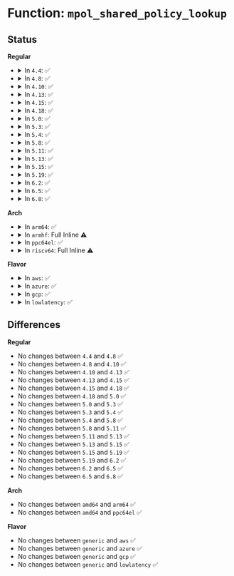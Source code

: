 # Function: <code>mpol_shared_policy_lookup</code>

## Status
<b>Regular</b>
<ul>
<li>
<details>
<summary>In <code>4.4</code>: ✅</summary>

```c
struct mempolicy *mpol_shared_policy_lookup(struct shared_policy *sp, long unsigned int idx);
```

**Collision:** Unique Global

**Inline:** No

**Transformation:** False

**Instances:**

```
In mm/mempolicy.c (ffffffff811e2bd0)
Location: mm/mempolicy.c:2207
Inline: False
Direct callers:
  - mm/shmem.c:shmem_get_policy
  - mm/shmem.c:shmem_alloc_page
  - mm/shmem.c:shmem_swapin
  - fs/hugetlbfs/inode.c:hugetlbfs_fallocate
```
**Symbols:**

```
ffffffff811e2bd0-ffffffff811e2c36: mpol_shared_policy_lookup (STB_GLOBAL)
```
</details>
</li>
<li>
<details>
<summary>In <code>4.8</code>: ✅</summary>

```c
struct mempolicy *mpol_shared_policy_lookup(struct shared_policy *sp, long unsigned int idx);
```

**Collision:** Unique Global

**Inline:** No

**Transformation:** False

**Instances:**

```
In mm/mempolicy.c (ffffffff812015b0)
Location: mm/mempolicy.c:2228
Inline: False
Direct callers:
  - mm/shmem.c:shmem_get_policy
  - mm/shmem.c:shmem_alloc_page
  - mm/shmem.c:shmem_alloc_hugepage
  - mm/shmem.c:shmem_swapin
  - fs/hugetlbfs/inode.c:hugetlbfs_fallocate
```
**Symbols:**

```
ffffffff812015b0-ffffffff81201612: mpol_shared_policy_lookup (STB_GLOBAL)
```
</details>
</li>
<li>
<details>
<summary>In <code>4.10</code>: ✅</summary>

```c
struct mempolicy *mpol_shared_policy_lookup(struct shared_policy *sp, long unsigned int idx);
```

**Collision:** Unique Global

**Inline:** No

**Transformation:** False

**Instances:**

```
In mm/mempolicy.c (ffffffff812130a0)
Location: mm/mempolicy.c:2222
Inline: False
Direct callers:
  - mm/shmem.c:shmem_get_policy
  - mm/shmem.c:shmem_alloc_page
  - mm/shmem.c:shmem_alloc_hugepage
  - mm/shmem.c:shmem_swapin
  - fs/hugetlbfs/inode.c:hugetlbfs_fallocate
```
**Symbols:**

```
ffffffff812130a0-ffffffff81213102: mpol_shared_policy_lookup (STB_GLOBAL)
```
</details>
</li>
<li>
<details>
<summary>In <code>4.13</code>: ✅</summary>

```c
struct mempolicy *mpol_shared_policy_lookup(struct shared_policy *sp, long unsigned int idx);
```

**Collision:** Unique Global

**Inline:** No

**Transformation:** False

**Instances:**

```
In mm/mempolicy.c (ffffffff8121e3d0)
Location: mm/mempolicy.c:2124
Inline: False
Direct callers:
  - mm/shmem.c:shmem_get_policy
  - mm/shmem.c:shmem_alloc_page
  - mm/shmem.c:shmem_alloc_hugepage
  - mm/shmem.c:shmem_swapin
  - fs/hugetlbfs/inode.c:hugetlbfs_fallocate
```
**Symbols:**

```
ffffffff8121e3d0-ffffffff8121e430: mpol_shared_policy_lookup (STB_GLOBAL)
```
</details>
</li>
<li>
<details>
<summary>In <code>4.15</code>: ✅</summary>

```c
struct mempolicy *mpol_shared_policy_lookup(struct shared_policy *sp, long unsigned int idx);
```

**Collision:** Unique Global

**Inline:** No

**Transformation:** False

**Instances:**

```
In mm/mempolicy.c (ffffffff81239620)
Location: mm/mempolicy.c:2186
Inline: False
Direct callers:
  - mm/shmem.c:shmem_get_policy
  - mm/shmem.c:shmem_alloc_page
  - mm/shmem.c:shmem_alloc_hugepage
  - mm/shmem.c:shmem_swapin
  - fs/hugetlbfs/inode.c:hugetlbfs_fallocate
```
**Symbols:**

```
ffffffff81239620-ffffffff81239680: mpol_shared_policy_lookup (STB_GLOBAL)
```
</details>
</li>
<li>
<details>
<summary>In <code>4.18</code>: ✅</summary>

```c
struct mempolicy *mpol_shared_policy_lookup(struct shared_policy *sp, long unsigned int idx);
```

**Collision:** Unique Global

**Inline:** No

**Transformation:** False

**Instances:**

```
In mm/mempolicy.c (ffffffff8125cbc0)
Location: mm/mempolicy.c:2246
Inline: False
Direct callers:
  - mm/shmem.c:shmem_get_policy
  - mm/shmem.c:shmem_pseudo_vma_init
  - fs/hugetlbfs/inode.c:hugetlbfs_fallocate
```
**Symbols:**

```
ffffffff8125cbc0-ffffffff8125cc20: mpol_shared_policy_lookup (STB_GLOBAL)
```
</details>
</li>
<li>
<details>
<summary>In <code>5.0</code>: ✅</summary>

```c
struct mempolicy *mpol_shared_policy_lookup(struct shared_policy *sp, long unsigned int idx);
```

**Collision:** Unique Global

**Inline:** No

**Transformation:** False

**Instances:**

```
In mm/mempolicy.c (ffffffff812714a0)
Location: mm/mempolicy.c:2285
Inline: False
Direct callers:
  - mm/shmem.c:shmem_get_policy
  - mm/shmem.c:shmem_pseudo_vma_init
  - fs/hugetlbfs/inode.c:hugetlbfs_fallocate
```
**Symbols:**

```
ffffffff812714a0-ffffffff812714fc: mpol_shared_policy_lookup (STB_GLOBAL)
```
</details>
</li>
<li>
<details>
<summary>In <code>5.3</code>: ✅</summary>

```c
struct mempolicy *mpol_shared_policy_lookup(struct shared_policy *sp, long unsigned int idx);
```

**Collision:** Unique Global

**Inline:** No

**Transformation:** False

**Instances:**

```
In mm/mempolicy.c (ffffffff8128cab0)
Location: mm/mempolicy.c:2306
Inline: False
Direct callers:
  - mm/shmem.c:shmem_get_policy
  - mm/shmem.c:shmem_pseudo_vma_init
  - fs/hugetlbfs/inode.c:hugetlbfs_fallocate
```
**Symbols:**

```
ffffffff8128cab0-ffffffff8128cb0c: mpol_shared_policy_lookup (STB_GLOBAL)
```
</details>
</li>
<li>
<details>
<summary>In <code>5.4</code>: ✅</summary>

```c
struct mempolicy *mpol_shared_policy_lookup(struct shared_policy *sp, long unsigned int idx);
```

**Collision:** Unique Global

**Inline:** No

**Transformation:** False

**Instances:**

```
In mm/mempolicy.c (ffffffff8129c6e0)
Location: mm/mempolicy.c:2345
Inline: False
Direct callers:
  - mm/shmem.c:shmem_get_policy
  - mm/shmem.c:shmem_pseudo_vma_init
  - fs/hugetlbfs/inode.c:hugetlbfs_fallocate
```
**Symbols:**

```
ffffffff8129c6e0-ffffffff8129c73c: mpol_shared_policy_lookup (STB_GLOBAL)
```
</details>
</li>
<li>
<details>
<summary>In <code>5.8</code>: ✅</summary>

```c
struct mempolicy *mpol_shared_policy_lookup(struct shared_policy *sp, long unsigned int idx);
```

**Collision:** Unique Global

**Inline:** No

**Transformation:** False

**Instances:**

```
In mm/mempolicy.c (ffffffff812d0330)
Location: mm/mempolicy.c:2444
Inline: False
Direct callers:
  - mm/shmem.c:shmem_get_policy
  - mm/shmem.c:shmem_alloc_page
  - mm/shmem.c:shmem_alloc_hugepage
  - mm/shmem.c:shmem_swapin
  - fs/hugetlbfs/inode.c:hugetlbfs_fallocate
```
**Symbols:**

```
ffffffff812d0330-ffffffff812d038c: mpol_shared_policy_lookup (STB_GLOBAL)
```
</details>
</li>
<li>
<details>
<summary>In <code>5.11</code>: ✅</summary>

```c
struct mempolicy *mpol_shared_policy_lookup(struct shared_policy *sp, long unsigned int idx);
```

**Collision:** Unique Global

**Inline:** No

**Transformation:** False

**Instances:**

```
In mm/mempolicy.c (ffffffff812dbe50)
Location: mm/mempolicy.c:2419
Inline: False
Direct callers:
  - mm/shmem.c:shmem_get_policy
  - mm/shmem.c:shmem_alloc_page
  - mm/shmem.c:shmem_alloc_hugepage
  - mm/shmem.c:shmem_swapin
  - fs/hugetlbfs/inode.c:hugetlbfs_fallocate
```
**Symbols:**

```
ffffffff812dbe50-ffffffff812dbeac: mpol_shared_policy_lookup (STB_GLOBAL)
```
</details>
</li>
<li>
<details>
<summary>In <code>5.13</code>: ✅</summary>

```c
struct mempolicy *mpol_shared_policy_lookup(struct shared_policy *sp, long unsigned int idx);
```

**Collision:** Unique Global

**Inline:** No

**Transformation:** False

**Instances:**

```
In mm/mempolicy.c (ffffffff812e36c0)
Location: mm/mempolicy.c:2424
Inline: False
Direct callers:
  - mm/shmem.c:shmem_get_policy
  - mm/shmem.c:shmem_alloc_page
  - mm/shmem.c:shmem_alloc_hugepage
  - mm/shmem.c:shmem_swapin
  - fs/hugetlbfs/inode.c:hugetlbfs_fallocate
```
**Symbols:**

```
ffffffff812e36c0-ffffffff812e371c: mpol_shared_policy_lookup (STB_GLOBAL)
```
</details>
</li>
<li>
<details>
<summary>In <code>5.15</code>: ✅</summary>

```c
struct mempolicy *mpol_shared_policy_lookup(struct shared_policy *sp, long unsigned int idx);
```

**Collision:** Unique Global

**Inline:** No

**Transformation:** False

**Instances:**

```
In mm/mempolicy.c (ffffffff8132a8e0)
Location: mm/mempolicy.c:2341
Inline: False
Direct callers:
  - mm/shmem.c:shmem_get_policy
  - mm/shmem.c:shmem_alloc_page
  - mm/shmem.c:shmem_alloc_hugepage
  - mm/shmem.c:shmem_swapin
  - fs/hugetlbfs/inode.c:hugetlbfs_fallocate
```
**Symbols:**

```
ffffffff8132a8e0-ffffffff8132a93c: mpol_shared_policy_lookup (STB_GLOBAL)
```
</details>
</li>
<li>
<details>
<summary>In <code>5.19</code>: ✅</summary>

```c
struct mempolicy *mpol_shared_policy_lookup(struct shared_policy *sp, long unsigned int idx);
```

**Collision:** Unique Global

**Inline:** No

**Transformation:** False

**Instances:**

```
In mm/mempolicy.c (ffffffff8139a270)
Location: mm/mempolicy.c:2517
Inline: False
Direct callers:
  - mm/shmem.c:shmem_get_policy
  - mm/shmem.c:shmem_pseudo_vma_init
  - fs/hugetlbfs/inode.c:hugetlbfs_fallocate
```
**Symbols:**

```
ffffffff8139a270-ffffffff8139a2e4: mpol_shared_policy_lookup (STB_GLOBAL)
```
</details>
</li>
<li>
<details>
<summary>In <code>6.2</code>: ✅</summary>

```c
struct mempolicy *mpol_shared_policy_lookup(struct shared_policy *sp, long unsigned int idx);
```

**Collision:** Unique Global

**Inline:** No

**Transformation:** False

**Instances:**

```
In mm/mempolicy.c (ffffffff8141a280)
Location: mm/mempolicy.c:2532
Inline: False
Direct callers:
  - mm/shmem.c:shmem_get_policy
  - mm/shmem.c:shmem_alloc_folio
  - fs/hugetlbfs/inode.c:hugetlbfs_fallocate
```
**Symbols:**

```
ffffffff8141a280-ffffffff8141a2f4: mpol_shared_policy_lookup (STB_GLOBAL)
```
</details>
</li>
<li>
<details>
<summary>In <code>6.5</code>: ✅</summary>

```c
struct mempolicy *mpol_shared_policy_lookup(struct shared_policy *sp, long unsigned int idx);
```

**Collision:** Unique Global

**Inline:** No

**Transformation:** False

**Instances:**

```
In mm/mempolicy.c (ffffffff8144d820)
Location: mm/mempolicy.c:2543
Inline: False
Direct callers:
  - mm/shmem.c:shmem_get_policy
  - mm/shmem.c:shmem_pseudo_vma_init
  - fs/hugetlbfs/inode.c:hugetlbfs_fallocate
```
**Symbols:**

```
ffffffff8144d820-ffffffff8144d894: mpol_shared_policy_lookup (STB_GLOBAL)
```
</details>
</li>
<li>
<details>
<summary>In <code>6.8</code>: ✅</summary>

```c
struct mempolicy *mpol_shared_policy_lookup(struct shared_policy *sp, long unsigned int idx);
```

**Collision:** Unique Global

**Inline:** No

**Transformation:** False

**Instances:**

```
In mm/mempolicy.c (ffffffff81487450)
Location: mm/mempolicy.c:2442
Inline: False
Direct callers:
  - mm/shmem.c:shmem_get_policy
  - mm/shmem.c:shmem_swapin_folio
  - mm/shmem.c:shmem_alloc_and_add_folio
  - mm/shmem.c:shmem_alloc_folio
```
**Symbols:**

```
ffffffff81487450-ffffffff814874c4: mpol_shared_policy_lookup (STB_GLOBAL)
```
</details>
</li>
</ul>
<b>Arch</b>
<ul>
<li>
<details>
<summary>In <code>arm64</code>: ✅</summary>

```c
struct mempolicy *mpol_shared_policy_lookup(struct shared_policy *sp, long unsigned int idx);
```

**Collision:** Unique Global

**Inline:** No

**Transformation:** False

**Instances:**

```
In mm/mempolicy.c (ffff80001033b5d8)
Location: mm/mempolicy.c:2345
Inline: False
Direct callers:
  - mm/shmem.c:shmem_get_policy
  - mm/shmem.c:shmem_pseudo_vma_init
  - fs/hugetlbfs/inode.c:hugetlbfs_fallocate
```
**Symbols:**

```
ffff80001033b5d8-ffff80001033b6c0: mpol_shared_policy_lookup (STB_GLOBAL)
```
</details>
</li>
<li>
<details>
<summary>In <code>armhf</code>: Full Inline ⚠️</summary>

**Collision:** Unique Static

**Inline:** Full

**Transformation:** False

**Instances:**

```
In mm/shmem.c (0)
Location: include/linux/mempolicy.h:241
Inline: True
```
</details>
</li>
<li>
<details>
<summary>In <code>ppc64el</code>: ✅</summary>

```c
struct mempolicy *mpol_shared_policy_lookup(struct shared_policy *sp, long unsigned int idx);
```

**Collision:** Unique Global

**Inline:** No

**Transformation:** False

**Instances:**

```
In mm/mempolicy.c (c000000000416330)
Location: mm/mempolicy.c:2345
Inline: False
Direct callers:
  - mm/shmem.c:shmem_get_policy
  - mm/shmem.c:shmem_pseudo_vma_init
  - fs/hugetlbfs/inode.c:hugetlbfs_fallocate
```
**Symbols:**

```
c000000000416330-c00000000041641c: mpol_shared_policy_lookup (STB_GLOBAL)
```
</details>
</li>
<li>
<details>
<summary>In <code>riscv64</code>: Full Inline ⚠️</summary>

**Collision:** Unique Static

**Inline:** Full

**Transformation:** False

**Instances:**

```
In mm/shmem.c (0)
Location: include/linux/mempolicy.h:241
Inline: True
```
</details>
</li>
</ul>
<b>Flavor</b>
<ul>
<li>
<details>
<summary>In <code>aws</code>: ✅</summary>

```c
struct mempolicy *mpol_shared_policy_lookup(struct shared_policy *sp, long unsigned int idx);
```

**Collision:** Unique Global

**Inline:** No

**Transformation:** False

**Instances:**

```
In mm/mempolicy.c (ffffffff81294cc0)
Location: mm/mempolicy.c:2345
Inline: False
Direct callers:
  - mm/shmem.c:shmem_get_policy
  - mm/shmem.c:shmem_pseudo_vma_init
  - fs/hugetlbfs/inode.c:hugetlbfs_fallocate
```
**Symbols:**

```
ffffffff81294cc0-ffffffff81294d1c: mpol_shared_policy_lookup (STB_GLOBAL)
```
</details>
</li>
<li>
<details>
<summary>In <code>azure</code>: ✅</summary>

```c
struct mempolicy *mpol_shared_policy_lookup(struct shared_policy *sp, long unsigned int idx);
```

**Collision:** Unique Global

**Inline:** No

**Transformation:** False

**Instances:**

```
In mm/mempolicy.c (ffffffff812868d0)
Location: mm/mempolicy.c:2345
Inline: False
Direct callers:
  - mm/shmem.c:shmem_get_policy
  - mm/shmem.c:shmem_pseudo_vma_init
  - fs/hugetlbfs/inode.c:hugetlbfs_fallocate
```
**Symbols:**

```
ffffffff812868d0-ffffffff8128692c: mpol_shared_policy_lookup (STB_GLOBAL)
```
</details>
</li>
<li>
<details>
<summary>In <code>gcp</code>: ✅</summary>

```c
struct mempolicy *mpol_shared_policy_lookup(struct shared_policy *sp, long unsigned int idx);
```

**Collision:** Unique Global

**Inline:** No

**Transformation:** False

**Instances:**

```
In mm/mempolicy.c (ffffffff81292ad0)
Location: mm/mempolicy.c:2345
Inline: False
Direct callers:
  - mm/shmem.c:shmem_get_policy
  - mm/shmem.c:shmem_pseudo_vma_init
  - fs/hugetlbfs/inode.c:hugetlbfs_fallocate
```
**Symbols:**

```
ffffffff81292ad0-ffffffff81292b2c: mpol_shared_policy_lookup (STB_GLOBAL)
```
</details>
</li>
<li>
<details>
<summary>In <code>lowlatency</code>: ✅</summary>

```c
struct mempolicy *mpol_shared_policy_lookup(struct shared_policy *sp, long unsigned int idx);
```

**Collision:** Unique Global

**Inline:** No

**Transformation:** False

**Instances:**

```
In mm/mempolicy.c (ffffffff812a28a0)
Location: mm/mempolicy.c:2345
Inline: False
Direct callers:
  - mm/shmem.c:shmem_get_policy
  - mm/shmem.c:shmem_pseudo_vma_init
  - fs/hugetlbfs/inode.c:hugetlbfs_fallocate
```
**Symbols:**

```
ffffffff812a28a0-ffffffff812a2913: mpol_shared_policy_lookup (STB_GLOBAL)
```
</details>
</li>
</ul>

## Differences
<b>Regular</b>
<ul>
<li>
No changes between <code>4.4</code> and <code>4.8</code> ✅
</li>
<li>
No changes between <code>4.8</code> and <code>4.10</code> ✅
</li>
<li>
No changes between <code>4.10</code> and <code>4.13</code> ✅
</li>
<li>
No changes between <code>4.13</code> and <code>4.15</code> ✅
</li>
<li>
No changes between <code>4.15</code> and <code>4.18</code> ✅
</li>
<li>
No changes between <code>4.18</code> and <code>5.0</code> ✅
</li>
<li>
No changes between <code>5.0</code> and <code>5.3</code> ✅
</li>
<li>
No changes between <code>5.3</code> and <code>5.4</code> ✅
</li>
<li>
No changes between <code>5.4</code> and <code>5.8</code> ✅
</li>
<li>
No changes between <code>5.8</code> and <code>5.11</code> ✅
</li>
<li>
No changes between <code>5.11</code> and <code>5.13</code> ✅
</li>
<li>
No changes between <code>5.13</code> and <code>5.15</code> ✅
</li>
<li>
No changes between <code>5.15</code> and <code>5.19</code> ✅
</li>
<li>
No changes between <code>5.19</code> and <code>6.2</code> ✅
</li>
<li>
No changes between <code>6.2</code> and <code>6.5</code> ✅
</li>
<li>
No changes between <code>6.5</code> and <code>6.8</code> ✅
</li>
</ul>
<b>Arch</b>
<ul>
<li>
No changes between <code>amd64</code> and <code>arm64</code> ✅
</li>
<li>
No changes between <code>amd64</code> and <code>ppc64el</code> ✅
</li>
</ul>
<b>Flavor</b>
<ul>
<li>
No changes between <code>generic</code> and <code>aws</code> ✅
</li>
<li>
No changes between <code>generic</code> and <code>azure</code> ✅
</li>
<li>
No changes between <code>generic</code> and <code>gcp</code> ✅
</li>
<li>
No changes between <code>generic</code> and <code>lowlatency</code> ✅
</li>
</ul>
